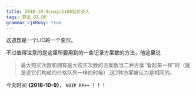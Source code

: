 ```yaml
---
title: 2018-10-9Luogu1108低价买入
tags: 算法,OI,DP
grammar_cjkRuby: true
---
```

这道题是一个LIC的一个变形。

不过值得注意的是这里所要用到的一些记录方案数的方法，他这里说
>最大购买次数和拥有最大购买次数的方案数当二种方案“看起来一样”时（就是说它们构成的价格队列一样的时候）,这2种方案被认为是相同的。


今天时间 **{2018-10-9}**， `NOIP RP++` ！！！